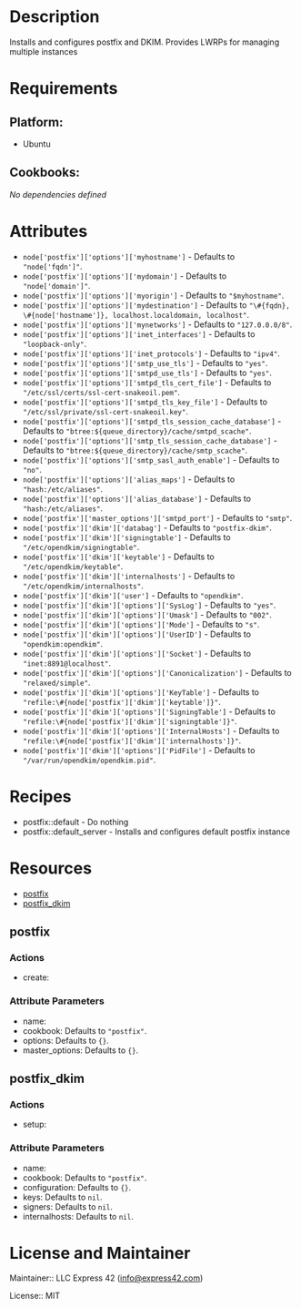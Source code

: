 # Description

Installs and configures postfix and DKIM. Provides LWRPs for managing multiple instances

# Requirements

## Platform:

* Ubuntu

## Cookbooks:

*No dependencies defined*

# Attributes

* `node['postfix']['options']['myhostname']` -  Defaults to `"node['fqdn']"`.
* `node['postfix']['options']['mydomain']` -  Defaults to `"node['domain']"`.
* `node['postfix']['options']['myorigin']` -  Defaults to `"$myhostname"`.
* `node['postfix']['options']['mydestination']` -  Defaults to `"\#{fqdn}, \#{node['hostname']}, localhost.localdomain, localhost"`.
* `node['postfix']['options']['mynetworks']` -  Defaults to `"127.0.0.0/8"`.
* `node['postfix']['options']['inet_interfaces']` -  Defaults to `"loopback-only"`.
* `node['postfix']['options']['inet_protocols']` -  Defaults to `"ipv4"`.
* `node['postfix']['options']['smtp_use_tls']` -  Defaults to `"yes"`.
* `node['postfix']['options']['smtpd_use_tls']` -  Defaults to `"yes"`.
* `node['postfix']['options']['smtpd_tls_cert_file']` -  Defaults to `"/etc/ssl/certs/ssl-cert-snakeoil.pem"`.
* `node['postfix']['options']['smtpd_tls_key_file']` -  Defaults to `"/etc/ssl/private/ssl-cert-snakeoil.key"`.
* `node['postfix']['options']['smtpd_tls_session_cache_database']` -  Defaults to `"btree:${queue_directory}/cache/smtpd_scache"`.
* `node['postfix']['options']['smtp_tls_session_cache_database']` -  Defaults to `"btree:${queue_directory}/cache/smtp_scache"`.
* `node['postfix']['options']['smtp_sasl_auth_enable']` -  Defaults to `"no"`.
* `node['postfix']['options']['alias_maps']` -  Defaults to `"hash:/etc/aliases"`.
* `node['postfix']['options']['alias_database']` -  Defaults to `"hash:/etc/aliases"`.
* `node['postfix']['master_options']['smtpd_port']` -  Defaults to `"smtp"`.
* `node['postfix']['dkim']['databag']` -  Defaults to `"postfix-dkim"`.
* `node['postfix']['dkim']['signingtable']` -  Defaults to `"/etc/opendkim/signingtable"`.
* `node['postfix']['dkim']['keytable']` -  Defaults to `"/etc/opendkim/keytable"`.
* `node['postfix']['dkim']['internalhosts']` -  Defaults to `"/etc/opendkim/internalhosts"`.
* `node['postfix']['dkim']['user']` -  Defaults to `"opendkim"`.
* `node['postfix']['dkim']['options']['SysLog']` -  Defaults to `"yes"`.
* `node['postfix']['dkim']['options']['Umask']` -  Defaults to `"002"`.
* `node['postfix']['dkim']['options']['Mode']` -  Defaults to `"s"`.
* `node['postfix']['dkim']['options']['UserID']` -  Defaults to `"opendkim:opendkim"`.
* `node['postfix']['dkim']['options']['Socket']` -  Defaults to `"inet:8891@localhost"`.
* `node['postfix']['dkim']['options']['Canonicalization']` -  Defaults to `"relaxed/simple"`.
* `node['postfix']['dkim']['options']['KeyTable']` -  Defaults to `"refile:\#{node['postfix']['dkim']['keytable']}"`.
* `node['postfix']['dkim']['options']['SigningTable']` -  Defaults to `"refile:\#{node['postfix']['dkim']['signingtable']}"`.
* `node['postfix']['dkim']['options']['InternalHosts']` -  Defaults to `"refile:\#{node['postfix']['dkim']['internalhosts']}"`.
* `node['postfix']['dkim']['options']['PidFile']` -  Defaults to `"/var/run/opendkim/opendkim.pid"`.

# Recipes

* postfix::default - Do nothing
* postfix::default_server - Installs and configures default postfix instance

# Resources

* [postfix](#postfix)
* [postfix_dkim](#postfix_dkim)

## postfix

### Actions

- create:

### Attribute Parameters

- name:
- cookbook:  Defaults to <code>"postfix"</code>.
- options:  Defaults to <code>{}</code>.
- master_options:  Defaults to <code>{}</code>.

## postfix_dkim

### Actions

- setup:

### Attribute Parameters

- name:
- cookbook:  Defaults to <code>"postfix"</code>.
- configuration:  Defaults to <code>{}</code>.
- keys:  Defaults to <code>nil</code>.
- signers:  Defaults to <code>nil</code>.
- internalhosts:  Defaults to <code>nil</code>.

# License and Maintainer

Maintainer:: LLC Express 42 (<info@express42.com>)

License:: MIT
